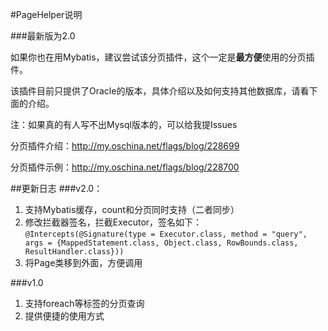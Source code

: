 #PageHelper说明  

###最新版为2.0  

如果你也在用Mybatis，建议尝试该分页插件，这个一定是<b>最方便</b>使用的分页插件。  

该插件目前只提供了Oracle的版本，具体介绍以及如何支持其他数据库，请看下面的介绍。  

注：如果真的有人写不出Mysql版本的，可以给我提Issues  

分页插件介绍：http://my.oschina.net/flags/blog/228699  

分页插件示例：http://my.oschina.net/flags/blog/228700  

##更新日志
###v2.0：  
1. 支持Mybatis缓存，count和分页同时支持（二者同步）  
2. 修改拦截器签名，拦截Executor，签名如下：    
	`@Intercepts(@Signature(type = Executor.class, method = "query", args = {MappedStatement.class, Object.class, RowBounds.class, ResultHandler.class}))
`  
3. 将Page<E>类移到外面，方便调用  

###v1.0  
1. 支持foreach等标签的分页查询
2. 提供便捷的使用方式

 
